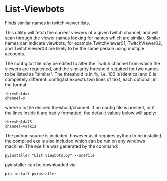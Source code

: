 # List-Viewbots
Finds similar names in twitch viewer lists.

This utility will fetch the current viewers of a given twitch channel, and will scan through the viewer names looking for names which are similar. Similar names can indicate viewbots, for example TwitchViewer01, TwitchViewer02, and TwitchViewer03 are likely to be the same person using multiple accounts.

The config.txt file may be edited to alter the Twitch channel from which the viewers are requested, and the similarity threshold required for two names to be listed as "similar". The threshold is in %, i.e. 100 is identical and 0 is completely different. config.txt expects two lines of text, each optional, in the format: 

    threshold=x
    channel=x

where x is the desired threshold/channel. If no config file is present, or if the lines inside it are badly formatted, the default values below will apply:

    threshold=75
    channel=valkia

The python source is included, however as it requires python to be installed, the compiled exe is also included which can be run on any windows machine. The exe file was generated by the command:

`pyinstaller "List Viewbots.py" --onefile`

pyinstaller can be downloaded via:

`pip install pyinstaller`
